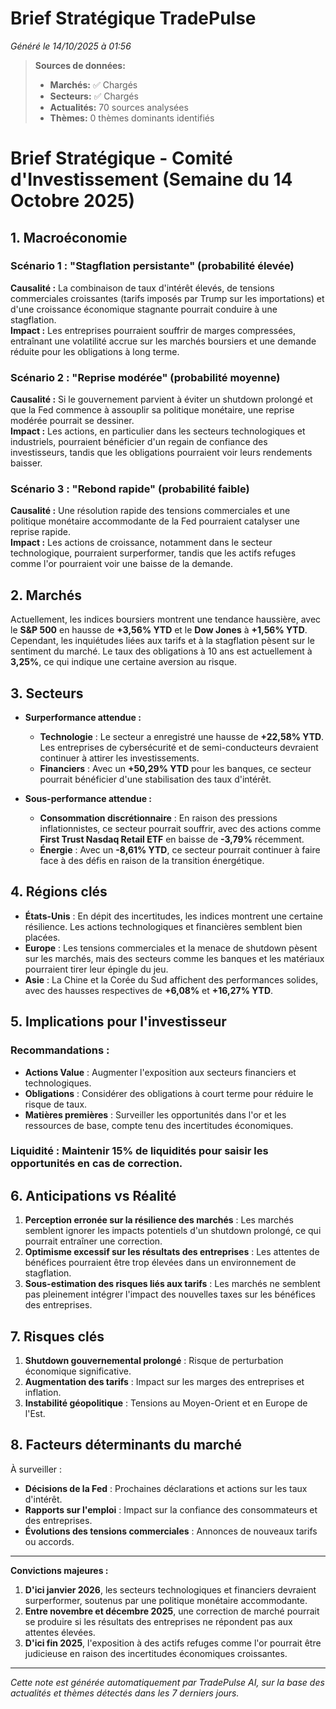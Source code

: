 # Brief Stratégique TradePulse

*Généré le 14/10/2025 à 01:56*

> **Sources de données:**
> - **Marchés:** ✅ Chargés
> - **Secteurs:** ✅ Chargés
> - **Actualités:** 70 sources analysées
> - **Thèmes:** 0 thèmes dominants identifiés

# Brief Stratégique - Comité d'Investissement (Semaine du 14 Octobre 2025)

## 1. Macroéconomie

### Scénario 1 : "Stagflation persistante" (probabilité élevée)
**Causalité :** La combinaison de taux d'intérêt élevés, de tensions commerciales croissantes (tarifs imposés par Trump sur les importations) et d'une croissance économique stagnante pourrait conduire à une stagflation.  
**Impact :** Les entreprises pourraient souffrir de marges compressées, entraînant une volatilité accrue sur les marchés boursiers et une demande réduite pour les obligations à long terme.

### Scénario 2 : "Reprise modérée" (probabilité moyenne)
**Causalité :** Si le gouvernement parvient à éviter un shutdown prolongé et que la Fed commence à assouplir sa politique monétaire, une reprise modérée pourrait se dessiner.  
**Impact :** Les actions, en particulier dans les secteurs technologiques et industriels, pourraient bénéficier d'un regain de confiance des investisseurs, tandis que les obligations pourraient voir leurs rendements baisser.

### Scénario 3 : "Rebond rapide" (probabilité faible)
**Causalité :** Une résolution rapide des tensions commerciales et une politique monétaire accommodante de la Fed pourraient catalyser une reprise rapide.  
**Impact :** Les actions de croissance, notamment dans le secteur technologique, pourraient surperformer, tandis que les actifs refuges comme l'or pourraient voir une baisse de la demande.

## 2. Marchés

Actuellement, les indices boursiers montrent une tendance haussière, avec le **S&P 500** en hausse de **+3,56% YTD** et le **Dow Jones** à **+1,56% YTD**. Cependant, les inquiétudes liées aux tarifs et à la stagflation pèsent sur le sentiment du marché. Le taux des obligations à 10 ans est actuellement à **3,25%**, ce qui indique une certaine aversion au risque.

## 3. Secteurs

- **Surperformance attendue :** 
  - **Technologie** : Le secteur a enregistré une hausse de **+22,58% YTD**. Les entreprises de cybersécurité et de semi-conducteurs devraient continuer à attirer les investissements.
  - **Financiers** : Avec un **+50,29% YTD** pour les banques, ce secteur pourrait bénéficier d'une stabilisation des taux d'intérêt.

- **Sous-performance attendue :**
  - **Consommation discrétionnaire** : En raison des pressions inflationnistes, ce secteur pourrait souffrir, avec des actions comme **First Trust Nasdaq Retail ETF** en baisse de **-3,79%** récemment.
  - **Énergie** : Avec un **-8,61% YTD**, ce secteur pourrait continuer à faire face à des défis en raison de la transition énergétique.

## 4. Régions clés

- **États-Unis** : En dépit des incertitudes, les indices montrent une certaine résilience. Les actions technologiques et financières semblent bien placées.
- **Europe** : Les tensions commerciales et la menace de shutdown pèsent sur les marchés, mais des secteurs comme les banques et les matériaux pourraient tirer leur épingle du jeu.
- **Asie** : La Chine et la Corée du Sud affichent des performances solides, avec des hausses respectives de **+6,08%** et **+16,27% YTD**.

## 5. Implications pour l'investisseur

### Recommandations :
- **Actions Value** : Augmenter l'exposition aux secteurs financiers et technologiques.
- **Obligations** : Considérer des obligations à court terme pour réduire le risque de taux.
- **Matières premières** : Surveiller les opportunités dans l'or et les ressources de base, compte tenu des incertitudes économiques.

### Liquidité : Maintenir **15% de liquidités** pour saisir les opportunités en cas de correction.

## 6. Anticipations vs Réalité

1. **Perception erronée sur la résilience des marchés** : Les marchés semblent ignorer les impacts potentiels d'un shutdown prolongé, ce qui pourrait entraîner une correction.
2. **Optimisme excessif sur les résultats des entreprises** : Les attentes de bénéfices pourraient être trop élevées dans un environnement de stagflation.
3. **Sous-estimation des risques liés aux tarifs** : Les marchés ne semblent pas pleinement intégrer l'impact des nouvelles taxes sur les bénéfices des entreprises.

## 7. Risques clés

1. **Shutdown gouvernemental prolongé** : Risque de perturbation économique significative.
2. **Augmentation des tarifs** : Impact sur les marges des entreprises et inflation.
3. **Instabilité géopolitique** : Tensions au Moyen-Orient et en Europe de l'Est.

## 8. Facteurs déterminants du marché

À surveiller :
- **Décisions de la Fed** : Prochaines déclarations et actions sur les taux d'intérêt.
- **Rapports sur l'emploi** : Impact sur la confiance des consommateurs et des entreprises.
- **Évolutions des tensions commerciales** : Annonces de nouveaux tarifs ou accords.

---

**Convictions majeures :**
1. **D'ici janvier 2026**, les secteurs technologiques et financiers devraient surperformer, soutenus par une politique monétaire accommodante.
2. **Entre novembre et décembre 2025**, une correction de marché pourrait se produire si les résultats des entreprises ne répondent pas aux attentes élevées.
3. **D'ici fin 2025**, l'exposition à des actifs refuges comme l'or pourrait être judicieuse en raison des incertitudes économiques croissantes.

---

*Cette note est générée automatiquement par TradePulse AI, sur la base des actualités et thèmes détectés dans les 7 derniers jours.*

